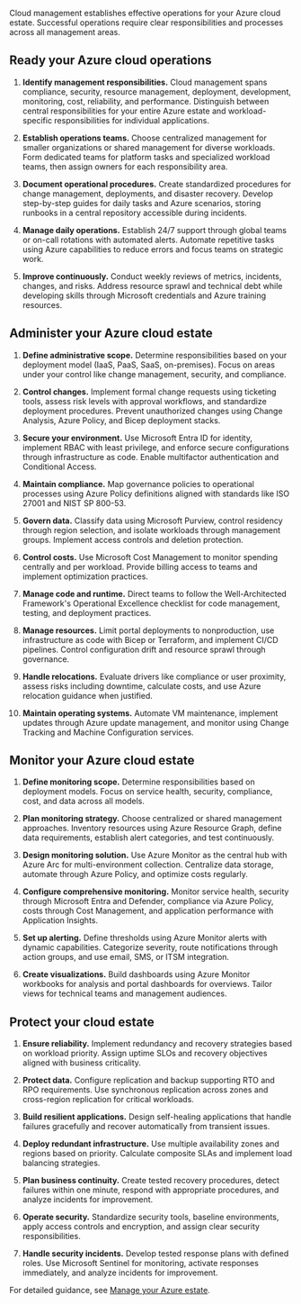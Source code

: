 Cloud management establishes effective operations for your Azure cloud estate. Successful operations require clear responsibilities and processes across all management areas.

## Ready your Azure cloud operations

1. **Identify management responsibilities.** Cloud management spans compliance, security, resource management, deployment, development, monitoring, cost, reliability, and performance. Distinguish between central responsibilities for your entire Azure estate and workload-specific responsibilities for individual applications.

2. **Establish operations teams.** Choose centralized management for smaller organizations or shared management for diverse workloads. Form dedicated teams for platform tasks and specialized workload teams, then assign owners for each responsibility area.

3. **Document operational procedures.** Create standardized procedures for change management, deployments, and disaster recovery. Develop step-by-step guides for daily tasks and Azure scenarios, storing runbooks in a central repository accessible during incidents.

4. **Manage daily operations.** Establish 24/7 support through global teams or on-call rotations with automated alerts. Automate repetitive tasks using Azure capabilities to reduce errors and focus teams on strategic work.

5. **Improve continuously.** Conduct weekly reviews of metrics, incidents, changes, and risks. Address resource sprawl and technical debt while developing skills through Microsoft credentials and Azure training resources.

## Administer your Azure cloud estate

1. **Define administrative scope.** Determine responsibilities based on your deployment model (IaaS, PaaS, SaaS, on-premises). Focus on areas under your control like change management, security, and compliance.

2. **Control changes.** Implement formal change requests using ticketing tools, assess risk levels with approval workflows, and standardize deployment procedures. Prevent unauthorized changes using Change Analysis, Azure Policy, and Bicep deployment stacks.

3. **Secure your environment.** Use Microsoft Entra ID for identity, implement RBAC with least privilege, and enforce secure configurations through infrastructure as code. Enable multifactor authentication and Conditional Access.

4. **Maintain compliance.** Map governance policies to operational processes using Azure Policy definitions aligned with standards like ISO 27001 and NIST SP 800-53.

5. **Govern data.** Classify data using Microsoft Purview, control residency through region selection, and isolate workloads through management groups. Implement access controls and deletion protection.

6. **Control costs.** Use Microsoft Cost Management to monitor spending centrally and per workload. Provide billing access to teams and implement optimization practices.

7. **Manage code and runtime.** Direct teams to follow the Well-Architected Framework's Operational Excellence checklist for code management, testing, and deployment practices.

8. **Manage resources.** Limit portal deployments to nonproduction, use infrastructure as code with Bicep or Terraform, and implement CI/CD pipelines. Control configuration drift and resource sprawl through governance.

9. **Handle relocations.** Evaluate drivers like compliance or user proximity, assess risks including downtime, calculate costs, and use Azure relocation guidance when justified.

10. **Maintain operating systems.** Automate VM maintenance, implement updates through Azure update management, and monitor using Change Tracking and Machine Configuration services.

## Monitor your Azure cloud estate

1. **Define monitoring scope.** Determine responsibilities based on deployment models. Focus on service health, security, compliance, cost, and data across all models.

2. **Plan monitoring strategy.** Choose centralized or shared management approaches. Inventory resources using Azure Resource Graph, define data requirements, establish alert categories, and test continuously.

3. **Design monitoring solution.** Use Azure Monitor as the central hub with Azure Arc for multi-environment collection. Centralize data storage, automate through Azure Policy, and optimize costs regularly.

4. **Configure comprehensive monitoring.** Monitor service health, security through Microsoft Entra and Defender, compliance via Azure Policy, costs through Cost Management, and application performance with Application Insights.

5. **Set up alerting.** Define thresholds using Azure Monitor alerts with dynamic capabilities. Categorize severity, route notifications through action groups, and use email, SMS, or ITSM integration.

6. **Create visualizations.** Build dashboards using Azure Monitor workbooks for analysis and portal dashboards for overviews. Tailor views for technical teams and management audiences.

## Protect your cloud estate

1. **Ensure reliability.** Implement redundancy and recovery strategies based on workload priority. Assign uptime SLOs and recovery objectives aligned with business criticality.

2. **Protect data.** Configure replication and backup supporting RTO and RPO requirements. Use synchronous replication across zones and cross-region replication for critical workloads.

3. **Build resilient applications.** Design self-healing applications that handle failures gracefully and recover automatically from transient issues.

4. **Deploy redundant infrastructure.** Use multiple availability zones and regions based on priority. Calculate composite SLAs and implement load balancing strategies.

5. **Plan business continuity.** Create tested recovery procedures, detect failures within one minute, respond with appropriate procedures, and analyze incidents for improvement.

6. **Operate security.** Standardize security tools, baseline environments, apply access controls and encryption, and assign clear security responsibilities.

7. **Handle security incidents.** Develop tested response plans with defined roles. Use Microsoft Sentinel for monitoring, activate responses immediately, and analyze incidents for improvement.

For detailed guidance, see [Manage your Azure estate](/azure/cloud-adoption-framework/manage/ready).